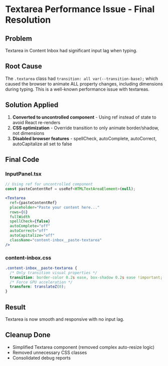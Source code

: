 # Textarea Performance Issue - Final Resolution

## Problem
Textarea in Content Inbox had significant input lag when typing.

## Root Cause
The `.textarea` class had `transition: all var(--transition-base);` which caused the browser to animate ALL property changes, including dimensions during typing. This is a well-known performance issue with textareas.

## Solution Applied

1. **Converted to uncontrolled component** - Using ref instead of state to avoid React re-renders
2. **CSS optimization** - Override transition to only animate border/shadow, not dimensions
3. **Disabled browser features** - spellCheck, autoComplete, autoCorrect, autoCapitalize all set to false

## Final Code

### InputPanel.tsx
```jsx
// Using ref for uncontrolled component
const pasteContentRef = useRef<HTMLTextAreaElement>(null);

<Textarea
  ref={pasteContentRef}
  placeholder="Paste your content here..."
  rows={6}
  fullWidth
  spellCheck={false}
  autoComplete="off"
  autoCorrect="off"
  autoCapitalize="off"
  className="content-inbox__paste-textarea"
/>
```

### content-inbox.css
```css
.content-inbox__paste-textarea {
  /* Only transition visual properties */
  transition: border-color 0.2s ease, box-shadow 0.2s ease !important;
  /* Force GPU acceleration */
  transform: translateZ(0);
}
```

## Result
Textarea is now smooth and responsive with no input lag.

## Cleanup Done
- Simplified Textarea component (removed complex auto-resize logic)
- Removed unnecessary CSS classes
- Consolidated debug reports